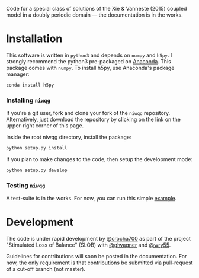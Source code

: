 Code for a special class of solutions of the Xie & Vanneste (2015) coupled model in a doubly periodic domain –– the documentation is in the works.

# Installation
This software is written in `python3` and depends on `numpy` and `h5py`. I strongly
recommend the python3 pre-packaged on [Anaconda](https://www.continuum.io/downloads).
This package comes with `numpy`. To install h5py, use Anaconda's package manager:
```bash
conda install h5py
```

### Installing `niwqg`

If you're a git user, fork and clone your fork of the `niwqg` repository.
Alternatively, just download the repository by clicking on the link on the
upper-right corner of this page.

Inside the root niwqg directory, install the package:

```bash
python setup.py install
```

If you plan to make changes to the code, then setup the development mode:

```bash
python setup.py develop
```

### Testing `niwqg`
A test-suite is in the works. For now, you can run this simple [example](./examples/LambDipole_CoupledModel.ipynb).


# Development
The code is under rapid development by [@crocha700](https://github.com/crocha700)
as part of the project "Stimulated Loss of Balance" (SLOB) with
[@glwagner](https://github.com/glwagner) and [@wry55](https://github.com/wry55).

Guidelines for contributions will soon be posted in the documentation. For now,
the only requirement is that contributions be submitted via pull-request of
a cut-off branch (not master).
